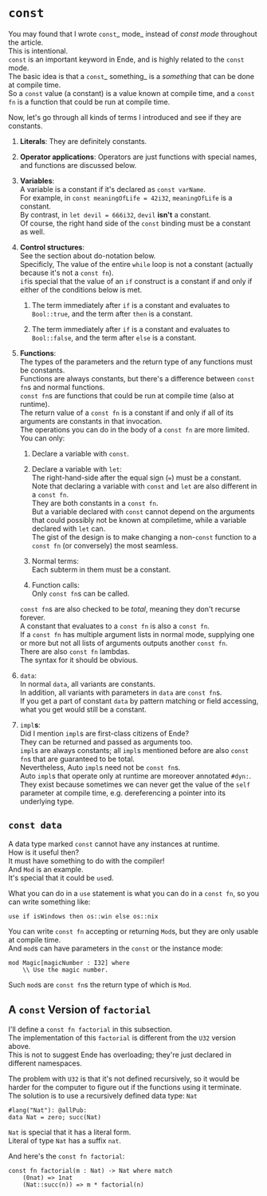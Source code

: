 # `const`

You may found that I wrote `const`_ mode_ instead of _const mode_ throughout the article.  
This is intentional.  
`const` is an important keyword in Ende, and is highly related to the `const` mode.  
The basic idea is that a `const`_ something_ is a _something_ that can be done at compile time.  
So a `const` value \(a constant\) is a value known at compile time, and a `const fn` is a function that could be run at compile time.

Now, let's go through all kinds of terms I introduced and see if they are constants.

1. **Literals**: They are definitely constants.

2. **Operator applications**: Operators are just functions with special names, and functions are discussed below.

3. **Variables**:  
   A variable is a constant if it's declared as `const varName`.  
   For example, in `const meaningOfLife = 42i32`, `meaningOfLife` is a constant.  
   By contrast, in `let devil = 666i32`, `devil` **isn't** a constant.  
   Of course, the right hand side of the `const` binding must be a constant as well.

4. **Control structures**:  
   See the section about do-notation below.  
   Specificly, The value of the entire `while` loop is not a constant \(actually because it's not a `const fn`\).  
   `if`is special that the value of an `if` construct is a constant if and only if either of the conditions below is met.

   1. The term immediately after `if` is a constant and evaluates to `Bool::true`, and the term after `then` is a constant.

   2. The term immediately after `if` is a constant and evaluates to `Bool::false`, and the term after `else` is a constant.

5. **Functions**:  
   The types of the parameters and the return type of any functions must be constants.  
   Functions are always constants, but there's a difference between `const fn`s and normal functions.  
   `const fn`s are functions that could be run at compile time \(also at runtime\).  
   The return value of a `const fn` is a constant if and only if all of its arguments are constants in that invocation.  
   The operations you can do in the body of a `const fn` are more limited.  
   You can only:

   1. Declare a variable with `const`.

   2. Declare a variable with `let`:  
      The right-hand-side after the equal sign \(`=`\) must be a constant.  
      Note that declaring a variable with `const` and `let` are also different in a `const fn`.  
      They are both constants in a `const fn`.  
      But a variable declared with `const` cannot depend on the arguments that could possibly not be known at compiletime, while a variable declared with `let` can.  
      The gist of the design is to make changing a non-`const` function to a `const fn` \(or conversely\) the most seamless.

   3. Normal terms:  
      Each subterm in them must be a constant.

   4. Function calls:  
      Only `const fn`s can be called.

   `const fn`s are also checked to be _total_, meaning they don't recurse forever.  
   A constant that evaluates to a `const fn` is also a `const fn`.  
   If a `const fn` has multiple argument lists in normal mode, supplying one or more but not all lists of arguments outputs another `const fn`.  
   There are also `const fn` lambdas.  
   The syntax for it should be obvious.

6. `data`:  
   In normal `data`, all variants are constants.  
   In addition, all variants with parameters in `data` are `const fn`s.  
   If you get a part of constant `data` by pattern matching or field accessing, what you get would still be a constant.

7. `impl`**s**:  
   Did I mention `impl`s are first-class citizens of Ende?  
   They can be returned and passed as arguments too.  
   `impl`s are always constants; all `impl`s mentioned before are also `const fn`s that are guaranteed to be total.  
   Nevertheless, Auto `impl`s need not be `const fn`s.  
   Auto `impl`s that operate only at runtime are moreover annotated `#dyn:`.  
   They exist because sometimes we can never get the value of the `self` parameter at compile time, e.g. dereferencing a pointer into its underlying type.

## `const data`

A data type marked `const` cannot have any instances at runtime.  
How is it useful then?  
It must have something to do with the compiler!  
And `Mod` is an example.  
It's special that it could be `use`d.

What you can do in a `use` statement is what you can do in a `const fn`, so you can write something like:

```
use if isWindows then os::win else os::nix
```

You can write `const fn` accepting or returning `Mod`s, but they are only usable at compile time.  
And `mod`s can have parameters in the `const` or the instance mode:

```
mod Magic[magicNumber : I32] where
    \\ Use the magic number.
```

Such `mod`s are `const fn`s the return type of which is `Mod`.

## A `const` Version of `factorial`

I'll define a `const fn factorial` in this subsection.  
The implementation of this `factorial` is different from the `U32` version above.  
This is not to suggest Ende has overloading; they're just declared in different namespaces.

The problem with `U32` is that it's not defined recursively, so it would be harder for the computer to figure out if the functions using it terminate.  
The solution is to use a recursively defined data type: `Nat`

```
#lang("Nat"): @allPub:
data Nat = zero; succ(Nat)
```

`Nat` is special that it has a literal form.  
Literal of type `Nat` has a suffix `nat`.

And here's the `const fn factorial`:

```
const fn factorial(m : Nat) -> Nat where match
    (0nat) => 1nat
    (Nat::succ(n)) => m * factorial(n)
```



